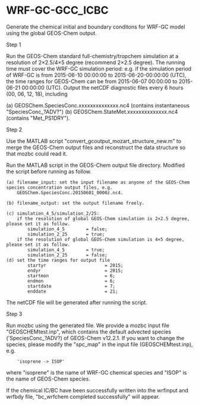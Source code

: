 # WRF-GC-GCC_ICBC
Generate the chemical initial and boundary conditons for WRF-GC model using the global GEOS-Chem output.

Step 1

Run the GEOS-Chem standard full-chemistry/tropchem simulation at a resolution of 2×2.5/4×5 degree (recommend 2×2.5 degree). The running time must cover the WRF-GC simulation period: e.g. if the simulation period of WRF-GC is from 2015-06-10 00:00:00 to 2015-06-20-00:00:00 (UTC), the time ranges for GEOS-Chem can be from 2015-06-07 00:00:00 to 2015-06-21 00:00:00 (UTC). Output the netCDF diagnostic files every 6 hours (00, 06, 12, 18), including

(a) GEOSChem.SpeciesConc.xxxxxxxxxxxxxx.nc4 (contains instantaneous "SpeciesConc_?ADV?")
(b) GEOSChem.StateMet.xxxxxxxxxxxxxx.nc4 (contains "Met_PS1DRY").

Step 2

Use the MATLAB script "convert_gcoutput_mozart_structure_new.m" to merge the GEOS-Chem output files and reconstruct the data structure so that mozbc could read it.

Run the MATLAB script in the GEOS-Chem output file directory. Modified the script before running as follow.

    (a) filename_input: set the input filename as anyone of the GEOS-Chem species concentration output files, e.g.     
        GEOSChem.SpeciesConc.20150601_0000z.nc4.

    (b) filename_output: set the output filename freely.

    (c) simulation_4_5/simulation_2/25: 
        if the resolution of global GEOS-Chem simulation is 2×2.5 degree, please set it as follow.
            simulation_4_5        = false;
            simulation_2_25       = true;
        if the resolution of global GEOS-Chem simulation is 4×5 degree, please set it as follow.
            simulation_4_5        = true;
            simulation_2_25       = false;
    (d) set the time ranges for output file
            startyr                      = 2015;        
            endyr                        = 2015;
            startmon                     = 6;
            endmon                       = 6;
            startdate                    = 7; 
            enddate                      = 21;
            
The netCDF file will be generated after running the script.

Step 3

Run mozbc using the generated file. We provide a mozbc input file "GEOSCHEMtest.inp", which contains the default advected species ('SpeciesConc_?ADV?) of GEOS-Chem v12.2.1. If you want to change the species, please modify the "spc_map" in the input file (GEOSCHEMtest.inp), e.g.
 
        'isoprene -> ISOP'

where "isoprene" is the name of WRF-GC chemical species and "ISOP" is the name of GEOS-Chem species.

If the chemical IC/BC have been successfully written into the wrfinput and wrfbdy file, "bc_wrfchem completed successfully" will appear.







